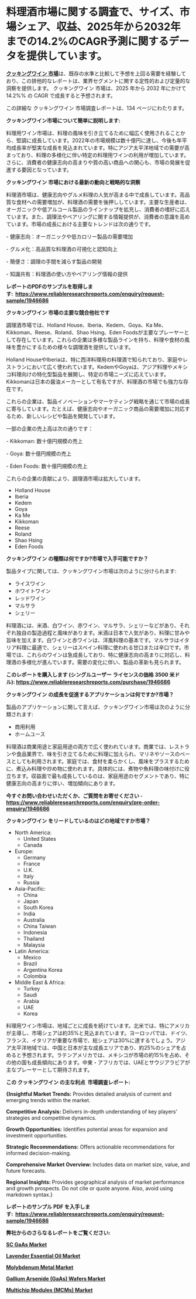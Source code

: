 <p><h1>料理酒市場に関する調査で、サイズ、市場シェア、収益、2025年から2032年までの14.2%のCAGR予測に関するデータを提供しています。</h1></p><p data-sourcepos="1:1-1:157"><strong><a href="https://www.reliableresearchreports.com/cooking-wine-r1946686?utm_campaign=110&utm_medium=36&utm_source=Github&utm_content=ia&utm_term=28032025&utm_id=cooking-wine">クッキングワイン 市場</a></strong>は、既存の水準と比較して予想を上回る需要を経験しており、この排他的なレポートは、業界セグメントに関する定性的および定量的な洞察を提供します。 クッキングワイン 市場は、2025 年から 2032 年にかけて 14.2%% の CAGR で成長すると予想されます。</p>
<p data-sourcepos="3:1-3:50">この詳細な クッキングワイン 市場調査レポートは、134 ページにわたります。</p>
<p><strong>クッキングワイン市場について簡単に説明します:</strong></p>
<p><p>料理用ワイン市場は、料理の風味を引き立てるために幅広く使用されることから、堅調に成長しています。2022年の市場規模は数十億円に達し、今後も年平均成長率が堅実な成長を見込まれています。特にアジア太平洋地域での需要が高まっており、料理の多様化に伴い特定の料理用ワインの利用が増加しています。さらに、消費者の健康志向の高まりや質の高い商品への関心も、市場の発展を促進する要因となっています。</p></p>
<p><strong>クッキングワイン 市場における最新の動向と戦略的な洞察</strong></p>
<p><p>料理酒市場は、健康志向やグルメ料理の人気が高まる中で成長しています。高品質な食材への需要増加が、料理酒の需要を後押ししています。主要な生産者は、オーガニックや低アルコール製品のラインナップを拡充し、消費者の嗜好に応えています。また、調理法やペアリングに関する情報提供が、消費者の意識を高めています。市場の成長における主要なトレンドは次の通りです。</p><p>- 健康志向：オーガニックや低カロリー製品の需要増加</p><p>- グルメ化：高品質な料理酒の可視化と認知向上</p><p>- 簡便さ：調理の手間を減らす製品の開発</p><p>- 知識共有：料理酒の使い方やペアリング情報の提供</p></p>
<p><strong>レポートのPDFのサンプルを取得します</strong><strong>:&nbsp;&nbsp;<a href="https://www.reliableresearchreports.com/enquiry/request-sample/1946686?utm_campaign=110&utm_medium=36&utm_source=Github&utm_content=ia&utm_term=28032025&utm_id=cooking-wine">https://www.reliableresearchreports.com/enquiry/request-sample/1946686</a></strong></p>
<p><strong>クッキングワイン 市場の主要な競合他社です</strong></p>
<p><p>調理酒市場では、Holland House、Iberia、Kedem、Goya、Ka Me、Kikkoman、Reese、Roland、Shao Hsing、Eden Foodsが主要なプレーヤーとして存在しています。これらの企業は多様な製品ラインを持ち、料理や食材の風味を豊かにするための様々な調理酒を提供しています。</p><p>Holland HouseやIberiaは、特に西洋料理用の料理酒で知られており、家庭やレストランにおいて広く使われています。KedemやGoyaは、アジア料理やメキシコ料理向けの特化型製品を展開し、特定の市場ニーズに応えています。Kikkomanは日本の醤油メーカーとして有名ですが、料理酒の市場でも強力な存在です。</p><p>これらの企業は、製品イノベーションやマーケティング戦略を通じて市場の成長に寄与しています。たとえば、健康志向やオーガニック商品の需要増加に対応するため、新しいレシピや製品を開発しています。</p><p>一部の企業の売上高は次の通りです：</p><p>- Kikkoman: 数十億円規模の売上</p><p>- Goya: 数十億円規模の売上</p><p>- Eden Foods: 数十億円規模の売上</p><p>これらの企業の貢献により、調理酒市場は拡大しています。</p></p>
<p><ul><li>Holland House</li><li>Iberia</li><li>Kedem</li><li>Goya</li><li>Ka Me</li><li>Kikkoman</li><li>Reese</li><li>Roland</li><li>Shao Hsing</li><li>Eden Foods</li></ul></p>
<p><strong>クッキングワイン の種類は何ですか?市場で入手可能ですか？</strong></p>
<p>製品タイプに関しては、クッキングワイン市場は次のように分けられます:</p>
<p><ul><li>ライスワイン</li><li>ホワイトワイン</li><li>レッドワイン</li><li>マルサラ</li><li>シェリー</li></ul></p>
<p><p>料理酒には、米酒、白ワイン、赤ワイン、マルサラ、シェリーなどがあり、それぞれ独自の製造過程と風味があります。米酒は日本で人気があり、料理に甘みや旨味を加えます。白ワインと赤ワインは、洋風料理の基本です。マルサラはイタリア料理に最適で、シェリーはスペイン料理に使われる甘口または辛口です。市場では、これらのワインは急成長しており、特に健康志向の高まりに対応し、料理酒の多様化が進んでいます。需要の変化に伴い、製品の革新も見られます。</p></p>
<p><strong>このレポートを購入します (シングルユーザー ライセンスの価格 3500 米ドル):&nbsp;<a href="https://www.reliableresearchreports.com/purchase/1946686?utm_campaign=110&utm_medium=36&utm_source=Github&utm_content=ia&utm_term=28032025&utm_id=cooking-wine">https://www.reliableresearchreports.com/purchase/1946686</a></strong></p>
<p><strong>クッキングワイン の成長を促進するアプリケーションは何ですか?市場？</strong></p>
<p>製品のアプリケーションに関して言えば、クッキングワイン市場は次のように分類されます:</p>
<p><ul><li>商用利用</li><li>ホームユース</li></ul></p>
<p><p>料理酒は商業用途と家庭用途の両方で広く使われています。商業では、レストランや食品業界で、味を引き立てるために料理に加えられ、マリネやソースのベースとしても利用されます。家庭では、食材を柔らかくし、風味をプラスするために、煮込み料理や炒め物に使われます。具体的には、煮物や魚料理の味付けに役立ちます。収益面で最も成長しているのは、家庭用途のセグメントであり、特に健康志向の高まりに伴い、増加傾向にあります。</p></p>
<p><strong>今すぐお問い合わせいただくか、ご質問をお寄せください</strong><strong>&nbsp;</strong>-<strong><a href="https://www.reliableresearchreports.com/enquiry/pre-order-enquiry/1946686?utm_campaign=110&utm_medium=36&utm_source=Github&utm_content=ia&utm_term=28032025&utm_id=cooking-wine">https://www.reliableresearchreports.com/enquiry/pre-order-enquiry/1946686</a></strong></p>
<p><strong>クッキングワイン をリードしているのはどの地域ですか市場？</strong></p>
<p><ul>
    <li>
        North America:
        <ul>
            <li>United States</li>
            <li>Canada</li>
        </ul>
    </li>
    <li>
        Europe:
        <ul>
            <li>Germany</li>
            <li>France</li>
            <li>U.K.</li>
            <li>Italy</li>
            <li>Russia</li>
        </ul>
    </li>
    <li>
        Asia-Pacific:
        <ul>
            <li>China</li>
            <li>Japan</li>
            <li>South Korea</li>
            <li>India</li>
            <li>Australia</li>
            <li>China Taiwan</li>
            <li>Indonesia</li>
            <li>Thailand</li>
            <li>Malaysia</li>
        </ul>
    </li>
    <li>
        Latin America:
        <ul>
            <li>Mexico</li>
            <li>Brazil</li>
            <li>Argentina Korea</li>
            <li>Colombia</li>
        </ul>
    </li>
    <li>
        Middle East & Africa:
        <ul>
            <li>Turkey</li>
            <li>Saudi</li>
            <li>Arabia</li>
            <li>UAE</li>
            <li>Korea</li>
        </ul>
    </li>
    </ul></p>
<p><p>料理用ワイン市場は、地域ごとに成長を続けています。北米では、特にアメリカが主導し、市場シェアは約35%と見込まれています。ヨーロッパでは、ドイツ、フランス、イタリアが重要な市場で、総シェアは30%に達するでしょう。アジア太平洋地域では、中国と日本が主な成長エリアであり、約25%のシェアを占めると予想されます。ラテンアメリカでは、メキシコが市場の約15%を占め、その他の国も成長傾向にあります。中東・アフリカでは、UAEとサウジアラビアが主なプレーヤーとして期待されます。</p></p>
<p><strong>この クッキングワイン の主な利点&nbsp; 市場調査レポート:</strong></p>
<p><strong>{Insightful Market Trends:</strong> Provides detailed analysis of current and emerging trends within the market.</p>
<p><strong>Competitive Analysis:</strong> Delivers in-depth understanding of key players' strategies and competitive dynamics.</p>
<p><strong>Growth Opportunities:</strong> Identifies potential areas for expansion and investment opportunities.</p>
<p><strong>Strategic Recommendations:</strong> Offers actionable recommendations for informed decision-making.</p>
<p><strong>Comprehensive Market Overview: </strong>Includes data on market size, value, and future forecasts.</p>
<p><strong>Regional Insights: </strong>Provides geographical analysis of market performance and growth prospects. Do not cite or quote anyone. Also, avoid using markdown syntax.}</p>
<p><strong>レポートのサンプル PDF を入手します:&nbsp;</strong><strong>&nbsp;<a href="https://www.reliableresearchreports.com/enquiry/request-sample/1946686?utm_campaign=110&utm_medium=36&utm_source=Github&utm_content=ia&utm_term=28032025&utm_id=cooking-wine">https://www.reliableresearchreports.com/enquiry/request-sample/1946686</a></strong></p>
<p></p>
<p></p>
<p></p>
<p></p>
<p><strong>弊社からのさらなるレポートをご覧ください:</strong></p>
<p><strong><p><a href="https://github.com/kimanyuzuga/Market-Research-Report-List-1/blob/main/sc-gaas-market.md?utm_campaign=110&utm_medium=36&utm_source=Github&utm_content=ia&utm_term=28032025&utm_id=cooking-wine">SC GaAs Market</a></p><p><a href="https://github.com/ludongfomban/Market-Research-Report-List-1/blob/main/lavender-essential-oil-market.md?utm_campaign=110&utm_medium=36&utm_source=Github&utm_content=ia&utm_term=28032025&utm_id=cooking-wine">Lavender Essential Oil Market</a></p><p><a href="https://github.com/naulasulakr0/Market-Research-Report-List-1/blob/main/molybdenum-metal-market.md?utm_campaign=110&utm_medium=36&utm_source=Github&utm_content=ia&utm_term=28032025&utm_id=cooking-wine">Molybdenum Metal Market</a></p><p><a href="https://github.com/lalkobrinarb/Market-Research-Report-List-1/blob/main/gallium-arsenide-gaas-wafers-market.md?utm_campaign=110&utm_medium=36&utm_source=Github&utm_content=ia&utm_term=28032025&utm_id=cooking-wine">Gallium Arsenide (GaAs) Wafers Market</a></p><p><a href="https://github.com/giardafshaxb/Market-Research-Report-List-1/blob/main/multichip-modules-mcms-market.md?utm_campaign=110&utm_medium=36&utm_source=Github&utm_content=ia&utm_term=28032025&utm_id=cooking-wine">Multichip Modules (MCMs) Market</a></p></strong></p>